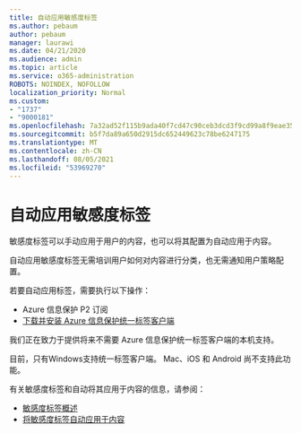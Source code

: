 ```yaml
---
title: 自动应用敏感度标签
ms.author: pebaum
author: pebaum
manager: laurawi
ms.date: 04/21/2020
ms.audience: admin
ms.topic: article
ms.service: o365-administration
ROBOTS: NOINDEX, NOFOLLOW
localization_priority: Normal
ms.custom:
- "1737"
- "9000181"
ms.openlocfilehash: 7a32ad52f115b9ada40f7cd47c90ceb3dcd3f9cd99a8f9eae3514b2e45e73bb8
ms.sourcegitcommit: b5f7da89a650d2915dc652449623c78be6247175
ms.translationtype: MT
ms.contentlocale: zh-CN
ms.lasthandoff: 08/05/2021
ms.locfileid: "53969270"
---
```

# <a name="auto-apply-sensitivity-labels"></a>自动应用敏感度标签

敏感度标签可以手动应用于用户的内容，也可以将其配置为自动应用于内容。

自动应用敏感度标签无需培训用户如何对内容进行分类，也无需通知用户策略配置。

若要自动应用标签，需要执行以下操作：

- Azure 信息保护 P2 订阅
- [下载并安装 Azure 信息保护统一标签客户端](https://docs.microsoft.com/azure/information-protection/rms-client/install-unifiedlabelingclient-app)

我们正在致力于提供将来不需要 Azure 信息保护统一标签客户端的本机支持。

目前，只有Windows支持统一标签客户端。  Mac、iOS 和 Android 尚不支持此功能。

有关敏感度标签和自动将其应用于内容的信息，请参阅：

- [敏感度标签概述](https://docs.microsoft.com/microsoft-365/compliance/sensitivity-labels)
- [将敏感度标签自动应用于内容](https://docs.microsoft.com/microsoft-365/compliance/apply-sensitivity-label-automatically)